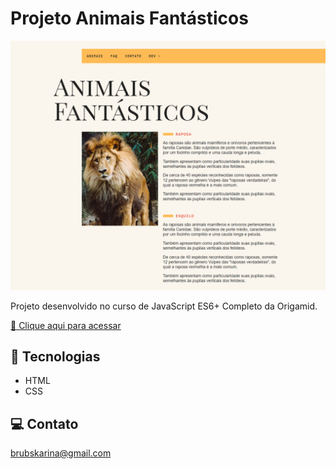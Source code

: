 # Projeto Animais Fantásticos

![preview](./assets/img.af.png)

Projeto desenvolvido no curso de JavaScript ES6+ Completo da Origamid.

[🔗 Clique aqui para acessar](https://brunakarina.github.io./animais-fantasticos/)


## 🚀 Tecnologias

- HTML
- CSS

## 💻 Contato

brubskarina@gmail.com